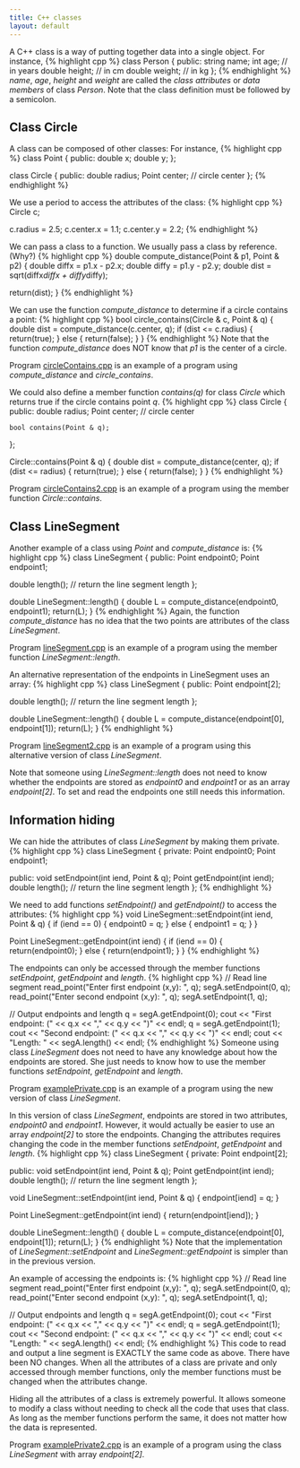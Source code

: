 ```yaml
---
title: C++ classes
layout: default
---
```


A C++ class is a way of putting together data into a single object.
For instance,
{% highlight cpp %}
class Person
{
public:
    string name;
    int age;       // in years
    double height; // in cm
    double weight; // in kg
};
{% endhighlight %}
*name*, *age*, *height* and *weight* are called the *class attributes*
or *data members* of class *Person*.
Note that the class definition must be followed by a semicolon.

## Class Circle

A class can be composed of other classes:
For instance,
{% highlight cpp %}
class Point {
public:
    double x;
    double y;
};

class Circle
{
public:
    double radius;
    Point center;  // circle center
};
{% endhighlight %}

We use a period to access the attributes of the class:
{% highlight cpp %}
Circle c;

c.radius = 2.5;
c.center.x = 1.1;
c.center.y = 2.2;
{% endhighlight %}

We can pass a class to a function.
We usually pass a class by reference. (Why?)
{% highlight cpp %}
double compute_distance(Point & p1, Point & p2)
{
  double diffx = p1.x - p2.x;
  double diffy = p1.y - p2.y;
  double dist = sqrt(diffx*diffx + diffy*diffy);

  return(dist);
}
{% endhighlight %}

We can use the function *compute_distance* 
to determine if a circle contains a point:
{% highlight cpp %}
bool circle_contains(Circle & c, Point & q)
{
  double dist = compute_distance(c.center, q);
  if (dist <= c.radius) 
    { return(true); }
  else
    { return(false); }
}
{% endhighlight %}
Note that the function *compute_distance* 
does NOT know that *p1* is the center of a circle.

Program [circleContains.cpp](../code/cpp-classes/circleContains)
is an example of a program using *compute_distance* and *circle_contains*.

We could also define a member function *contains(q)* for class *Circle*
which returns true if the circle contains point *q*.
{% highlight cpp %}
class Circle
{
public:
    double radius;
    Point center;  // circle center

    bool contains(Point & q);
};

Circle::contains(Point & q)
{
  double dist = compute_distance(center, q);
  if (dist <= radius) 
    { return(true); }
  else
    { return(false); }
}
{% endhighlight %}

Program [circleContains2.cpp](../code/cpp-classes/circleContains-2)
is an example of a program using the member function *Circle::contains*.

## Class LineSegment

Another example of a class using *Point* and *compute_distance* is:
{% highlight cpp %}
class LineSegment
{
public:
  Point endpoint0;
  Point endpoint1;

  double length();  // return the line segment length
};

double LineSegment::length()
{
  double L = compute_distance(endpoint0, endpoint1);
  return(L);
}
{% endhighlight %}
Again, the function *compute_distance* has no idea that the two points
are attributes of the class *LineSegment*.

Program [lineSegment.cpp](../code/cpp-classes/lineSegment)
is an example of a program using the member function *LineSegment::length*.

An alternative representation of the endpoints in LineSegment uses an array:
{% highlight cpp %}
class LineSegment
{
public:
  Point endpoint[2];

  double length();  // return the line segment length
};

double LineSegment::length()
{
  double L = compute_distance(endpoint[0], endpoint[1]);
  return(L);
}
{% endhighlight %}

Program [lineSegment2.cpp](../code/cpp-classes/lineSegment-2)
is an example of a program using this alternative version 
of class *LineSegment*.

Note that someone using *LineSegment::length* does not need to know
whether the endpoints are stored as *endpoint0* and *endpoint1*
or as an array *endpoint[2]*.
To set and read the endpoints one still needs this information.


## Information hiding

We can hide the attributes of class *LineSegment* by making them private.
{% highlight cpp %}
class LineSegment
{
private:
  Point endpoint0;
  Point endpoint1;

public:
  void setEndpoint(int iend, Point & q);
  Point getEndpoint(int iend);
  double length();  // return the line segment length
};
{% endhighlight %}

We need to add functions *setEndpoint()* and *getEndpoint()*
to access the attributes:
{% highlight cpp %}
void LineSegment::setEndpoint(int iend, Point & q)
{
  if (iend == 0)
    { endpoint0 = q; }
  else
    { endpoint1 = q; }
}

Point LineSegment::getEndpoint(int iend)
{
  if (iend == 0)
    { return(endpoint0); }
  else
    { return(endpoint1); }
}
{% endhighlight %}

The endpoints can only be accessed through the member functions
*setEndpoint*, *getEndpoint* and *length*.
{% highlight cpp %}
  // Read line segment
  read_point("Enter first endpoint (x,y): ", q);
  segA.setEndpoint(0, q);
  read_point("Enter second endpoint (x,y): ", q);
  segA.setEndpoint(1, q);

  // Output endpoints and length
  q = segA.getEndpoint(0);
  cout << "First endpoint: (" << q.x << "," << q.y << ")" << endl;
  q = segA.getEndpoint(1);
  cout << "Second endpoint: (" << q.x << "," << q.y << ")" << endl;
  cout << "Length: " << segA.length() << endl;
{% endhighlight %}
Someone using class *LineSegment* does not need to have any knowledge
about how the endpoints are stored.
She just needs to know how to use the member functions
*setEndpoint*, *getEndpoint* and *length*.

Program [examplePrivate.cpp](../code/cpp-classes/examplePrivate)
is an example of a program using the new version of class *LineSegment*.

In this version of class *LineSegment*,
endpoints are stored in two attributes, *endpoint0* and *endpoint1*.
However, it would actually be easier to use an array *endpoint[2]*
to store the endpoints.
Changing the attributes requires changing the code in the member functions 
*setEndpoint*, *getEndpoint* and *length*.
{% highlight cpp %}
class LineSegment
{
private:
  Point endpoint[2];

public:
  void setEndpoint(int iend, Point & q);
  Point getEndpoint(int iend);
  double length();  // return the line segment length
};

void LineSegment::setEndpoint(int iend, Point & q)
{
  endpoint[iend] = q;
}

Point LineSegment::getEndpoint(int iend)
{
  return(endpoint[iend]);
}

double LineSegment::length()
{
  double L = compute_distance(endpoint[0], endpoint[1]);
  return(L);
}
{% endhighlight %}
Note that the implementation 
of *LineSegment::setEndpoint* and *LineSegment::getEndpoint*
is simpler than in the previous version.

An example of accessing the endpoints is:
{% highlight cpp %}
  // Read line segment
  read_point("Enter first endpoint (x,y): ", q);
  segA.setEndpoint(0, q);
  read_point("Enter second endpoint (x,y): ", q);
  segA.setEndpoint(1, q);

  // Output endpoints and length
  q = segA.getEndpoint(0);
  cout << "First endpoint: (" << q.x << "," << q.y << ")" << endl;
  q = segA.getEndpoint(1);
  cout << "Second endpoint: (" << q.x << "," << q.y << ")" << endl;
  cout << "Length: " << segA.length() << endl;
{% endhighlight %}
This code to read and output a line segment is EXACTLY the same code as above.
There have been NO changes.
When all the attributes of a class are private and only accessed
through member functions,
only the member functions must be changed when the attributes change.

Hiding all the attributes of a class is extremely powerful.
It allows someone to modify a class without needing to check
all the code that uses that class.
As long as the member functions perform the same,
it does not matter how the data is represented.

Program [examplePrivate2.cpp](../code/cpp-classes/examplePrivate-2)
is an example of a program using the class *LineSegment*
with array *endpoint[2]*.


